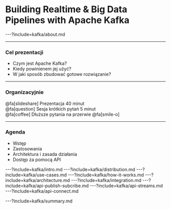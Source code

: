 
# Building Realtime & Big Data Pipelines with Apache Kafka



---?include=kafka/about.md



---
### Cel prezentacji
* Czym jest Apache Kafka?
* Kiedy powinienem jej użyć?
* W jaki sposób zbudować gotowe rozwiązanie?



---
### Organizacyjnie
@fa[slideshare] Prezentacja 40 minut <br />
@fa[question] Sesja krótkich pytań 5 minut <br />
@fa[coffee] Dłuższe pytania na przerwie @fa[smile-o] <br />



---
### Agenda
* Wstęp
* Zastosowania
* Architektura i zasada działania
* Dostęp za pomocą API



---?include=kafka/intro.md
---?include=kafka/distribution.md
---?include=kafka/use-cases.md
---?include=kafka/how-it-works.md
---?include=kafka/architecture.md
---?include=kafka/integration.md
---?include=kafka/api-publish-subcribe.md
---?include=kafka/api-streams.md
---?include=kafka/api-connect.md

---?include=kafka/summary.md